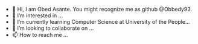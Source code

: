 <!---
Obbedy93/Obbedy93 is a ✨ special ✨ repository because its `README.md` (this file) appears on your GitHub profile.
You can click the Preview link to take a look at your changes.
--->
- 👋 Hi, I am Obed Asante. You might recognize me as github @Obbedy93.
- 👀 I’m interested in ...
- 🌱 I’m currently learning Computer Science at University of the People...
- 💞️ I’m looking to collaborate on ...
- 📫 How to reach me ...


